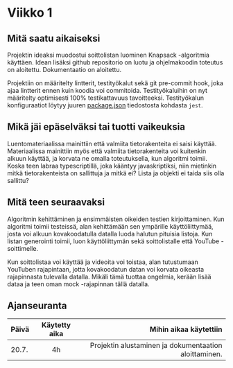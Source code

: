 # Viikko 1

## Mitä saatu aikaiseksi

Projektin ideaksi muodostui soittolistan luominen Knapsack -algoritmia käyttäen. Idean lisäksi github repositorio on luotu ja ohjelmakoodin toteutus on aloitettu. Dokumentaatio on aloitettu.

Projektiin on määritelty lintterit, testityökalut sekä git pre-commit hook, joka ajaa lintterit ennen kuin koodia voi commitoida.
Testityökaluihin on nyt määritelty optimisesti 100% testikattavuus tavoitteeksi. Testityökalun konfiguraatiot löytyy juuren [package.json](/package.json) tiedostosta kohdasta `jest`.

## Mikä jäi epäselväksi tai tuotti vaikeuksia

Luentomateriaalissa mainittiin että valmiita tietorakenteita ei saisi käyttää. Materiaalissa mainittiin myös että valmiita tietorakenteita voi kuitenkin alkuun käyttää, ja korvata ne omalla toteutuksella, kun algoritmi toimii. Koska teen labraa typescriptillä, joka kääntyy javaskriptiksi, niin mietinkin mitkä tietorakenteista on sallittuja ja mitkä ei? Lista ja objekti ei taida siis olla sallittu?

## Mitä teen seuraavaksi

Algoritmin kehittäminen ja ensimmäisten oikeiden testien kirjoittaminen. Kun algoritmi toimii testeissä, alan kehittämään sen ympärille käyttöliittymää, josta voi alkuun kovakoodatulla datalla luoda halutun pituisia listoja. Kun listan generointi toimii, luon käyttöliittymän sekä soittolistalle että YouTube -soittimelle.

Kun soittolistaa voi käyttää ja videoita voi toistaa, alan tutustumaan YouTuben rajapintaan, jotta kovakoodatun datan voi korvata oikeasta rajapinnasta tulevalla datalla. Mikäli tämä tuottaa ongelmia, kerään lisää dataa ja teen oman mock -rajapinnan tällä datalla.



## Ajanseuranta

| Päivä	| Käytetty aika	| Mihin aikaa käytettiin	|
| ------|:-------------:|------:|
| 20.7.	| 4h		| Projektin alustaminen ja dokumentaation aloittaminen. |
